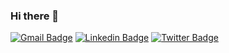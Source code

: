 ### Hi there 👋

[![Gmail Badge](https://img.shields.io/badge/-sdey9@uic.edu-c14438?style=flat&logo=Gmail&logoColor=white)](mailto:theulusan@gmail.com "Connect via Email")
[![Linkedin Badge](https://img.shields.io/badge/-Samujjwaal%20Dey-0072b1?style=flat&logo=Linkedin&logoColor=white)](https://www.linkedin.com/in/emreulusan/ "Connect on LinkedIn")
[![Twitter Badge](https://img.shields.io/badge/-@samujjwaal-00acee?style=flat&logo=Twitter&logoColor=white)](https://twitter.com/intent/follow?screen_name=emreulusan "Follow on Twitter")
